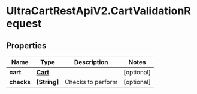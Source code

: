 # UltraCartRestApiV2.CartValidationRequest

## Properties

Name | Type | Description | Notes
------------ | ------------- | ------------- | -------------
**cart** | [**Cart**](Cart.md) |  | [optional] 
**checks** | **[String]** | Checks to perform | [optional] 


